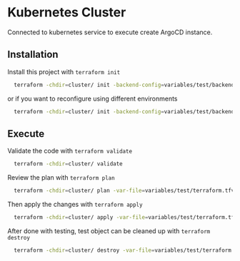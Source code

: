 
# Kubernetes Cluster

Connected to kubernetes service to execute create ArgoCD instance.


## Installation

Install this project with `terraform init`

```bash
  terraform -chdir=cluster/ init -backend-config=variables/test/backend.conf
```
or if you want to reconfigure using different environments    
```bash
  terraform -chdir=cluster/ init -backend-config=variables/test/backend.conf -reconfigure
```
    
## Execute
Validate the code with `terraform validate`
```bash
  terraform -chdir=cluster/ validate 
```
Review the plan with `terraform plan`

```bash
  terraform -chdir=cluster/ plan -var-file=variables/test/terraform.tfvars
```
Then apply the changes with `terraform apply`

```bash
  terraform -chdir=cluster/ apply -var-file=variables/test/terraform.tfvars -auto-approve
```
After done with testing, test object can be cleaned up with `terraform destroy`

```bash
  terraform -chdir=cluster/ destroy -var-file=variables/test/terraform.tfvars -auto-approve
```